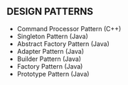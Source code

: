 ## DESIGN PATTERNS

* Command Processor Pattern (C++)
* Singleton Pattern (Java)
* Abstract Factory Pattern (Java)
* Adapter Pattern (Java)
* Builder Pattern (Java)
* Factory Pattern (Java)
* Prototype Pattern (Java)
